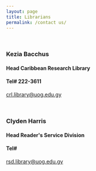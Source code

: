 ```yaml
---
layout: page
title: Librarians
permalink: /contact us/
--- 
```

<br>  

###  **Kezia Bacchus**                                        
#### Head Caribbean Research Library                              
#### Tel# 222-3611                                               
[crl.library@uog.edu.gy](crl.library@uog.edu.gy)           

<br> 

### **Clyden Harris**
#### Head Reader's Service Division  
#### Tel# 
[ rsd.library@uog.edu.gy](rsd.library@uog.edu.gy)

